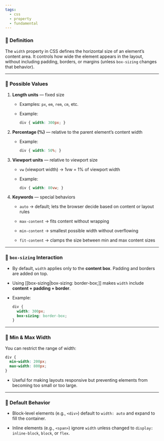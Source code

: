 ```yaml
---
tags:
  - css
  - property
  - fundamental
---
```


### 🔹 **Definition**  
The `width` property in CSS defines the horizontal size of an element’s content area. It controls how wide the element appears in the layout, without including padding, borders, or margins (unless `box-sizing` changes that behavior).

---

### 🔹 **Possible Values**

1. **Length units** — fixed size
    
    - Examples: `px`, `em`, `rem`, `cm`, etc.
        
    - Example:
        
        ```css
        div { width: 300px; }
        ```
        
2. **Percentage (%)** — relative to the parent element’s content width
    
    - Example:
        
        ```css
        div { width: 50%; }
        ```
        
3. **Viewport units** — relative to viewport size
    
    - `vw` (viewport width) → 1vw = 1% of viewport width
        
    - Example:
        
        ```css
        div { width: 80vw; }
        ```
        
4. **Keywords** — special behaviors
    
    - `auto` → default; lets the browser decide based on content or layout rules
        
    - `max-content` → fits content without wrapping
        
    - `min-content` → smallest possible width without overflowing
        
    - `fit-content` → clamps the size between min and max content sizes
        

---

### 🔹 **`box-sizing` Interaction**

- By default, `width` applies only to the **content box**. Padding and borders are added on top.
    
- Using [[box-sizing|box-sizing: border-box;]] makes `width` include **content + padding + border**.
    
- Example:
    
    ```css
    div {
      width: 300px;
      box-sizing: border-box;
    }
    ```
    

---

### 🔹 **Min & Max Width**  
You can restrict the range of width:

```css
div {
  min-width: 200px;
  max-width: 800px;
}
```

- Useful for making layouts responsive but preventing elements from becoming too small or too large.
    

---

### 🔹 **Default Behavior**

- Block-level elements (e.g., `<div>`) default to `width: auto` and expand to fill the container.
    
- Inline elements (e.g., `<span>`) ignore `width` unless changed to `display: inline-block`, `block`, or `flex`.
    